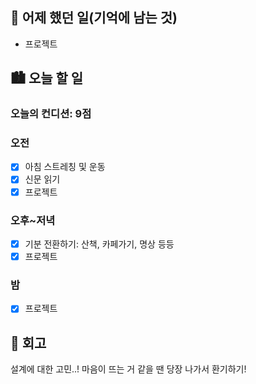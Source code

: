 ## 🌃 어제 했던 일(기억에 남는 것)

- 프로젝트

## 🏙️ 오늘 할 일

### 오늘의 컨디션: 9점

### 오전

- [x] 아침 스트레칭 및 운동
- [x] 신문 읽기
- [x] 프로젝트

### 오후~저녁

- [x] 기분 전환하기: 산책, 카페가기, 명상 등등
- [x] 프로젝트

### 밤

- [x] 프로젝트

## 🌆 회고

설계에 대한 고민..! 마음이 뜨는 거 같을 땐 당장 나가서 환기하기!
